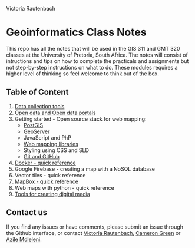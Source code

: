 Victoria Rautenbach

# Geoinformatics Class Notes

This repo has all the notes that will be used in the GIS 311 and GMT 320 classes at the University of Pretoria, South Africa. The notes will consist of intructions and tips on how to complete the practicals and assignments but not step-by-step instructions on what to do. These modules requires a higher level of thinking so feel welcome to think out of the box. 

## Table of Content
1. [Data collection tools](https://github.com/vrautenbach/geoinformatics-notes/blob/master/Data%20collection%20tools.md)
2. [Open data and Open data portals](https://github.com/vrautenbach/geoinformatics-notes/blob/master/Open%20data%20portal.md)
3. Getting started - Open source stack for web mapping:
    * [PostGIS](https://github.com/vrautenbach/geoinformatics-notes/blob/master/Getting%20started%20with%20PostGIS.md)
    * [GeoServer](https://github.com/vrautenbach/geoinformatics-notes/blob/master/Getting%20started%20with%20Geoserver.md)
    * JavaScript and PhP
    * [Web mapping libraries](https://github.com/vrautenbach/geoinformatics-notes/blob/master/Getting%20started%20with%20web%20mapping%20libraries.md)
    * Styling using CSS and SLD
    * [Git and GitHub](https://github.com/vrautenbach/geoinformatics-notes/blob/master/Getting%20started%20with%20Git%20and%20Github.md)
4. [Docker - quick reference](https://github.com/vrautenbach/geoinformatics-notes/blob/master/Docker%20quick%20reference.md)
5. Google Firebase - creating a map with a NoSQL database
6. Vector tiles - quick reference
7. [MapBox - quick reference](https://github.com/vrautenbach/geoinformatics-notes/blob/master/Mapbox%20quick%20reference.md)
8. Web maps with python - quick reference 
9. [Tools for creating digital media](https://github.com/vrautenbach/geoinformatics-notes/blob/master/Tools%20for%20creating%20digital%20media.md)

## Contact us
If you find any issues or have comments, please submit an issue through the Github interface, or contact [Victoria Rautenbach](https://github.com/vrautenbach), [Cameron Green](https://github.com/CamGreen) or [Azile Mdleleni](https://github.com/AMdleleni). 